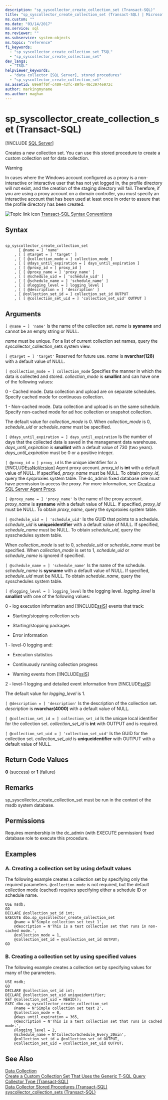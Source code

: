 ```yaml
---
description: "sp_syscollector_create_collection_set (Transact-SQL)"
title: "sp_syscollector_create_collection_set (Transact-SQL) | Microsoft Docs"
ms.custom: ""
ms.date: "03/14/2017"
ms.service: sql
ms.reviewer: ""
ms.subservice: system-objects
ms.topic: "reference"
f1_keywords: 
  - "sp_syscollector_create_collection_set_TSQL"
  - "sp_syscollector_create_collection_set"
dev_langs: 
  - "TSQL"
helpviewer_keywords: 
  - "data collector [SQL Server], stored procedures"
  - "sp_syscollector_create_collection_set"
ms.assetid: 69e9ff0f-c409-43fc-89f6-40c3974e972c
author: markingmyname
ms.author: maghan
---
```

# sp_syscollector_create_collection_set (Transact-SQL)
[!INCLUDE [SQL Server](../../includes/applies-to-version/sqlserver.md)]

  Creates a new collection set. You can use this stored procedure to create a custom collection set for data collection.  
  
> [!WARNING]  
>  In cases where the Windows account configured as a proxy is a non-interactive or interactive user that has not yet logged in, the profile directory will not exist, and the creation of the staging directory will fail. Therefore, if you are using a proxy account on a domain controller, you must specify an interactive account that has been used at least once in order to assure that the profile directory has been created.  
  
 ![Topic link icon](../../database-engine/configure-windows/media/topic-link.gif "Topic link icon") [Transact-SQL Syntax Conventions](../../t-sql/language-elements/transact-sql-syntax-conventions-transact-sql.md)  
  
## Syntax  
  
```  
  
sp_syscollector_create_collection_set   
      [ @name = ] 'name'  
    , [ [ @target = ] 'target' ]  
    , [ [ @collection_mode = ] collection_mode ]  
    , [ [ @days_until_expiration = ] days_until_expiration ]  
    , [ [ @proxy_id = ] proxy_id ]  
    , [ [ @proxy_name = ] 'proxy_name' ]  
    , [ [ @schedule_uid = ] 'schedule_uid' ]  
    , [ [ @schedule_name = ] 'schedule_name' ]  
    , [ [ @logging_level = ] logging_level ]  
    , [ [ @description = ] 'description' ]  
    , [ @collection_set_id = ] collection_set_id OUTPUT   
    , [ [ @collection_set_uid = ] 'collection_set_uid' OUTPUT ]  
```  
  
## Arguments  
`[ @name = ] 'name'`
 Is the name of the collection set. *name* is **sysname** and cannot be an empty string or NULL.  
  
 *name* must be unique. For a list of current collection set names, query the syscollector_collection_sets system view.  
  
`[ @target = ] 'target'`
 Reserved for future use. *name* is **nvarchar(128)** with a default value of NULL.  
  
`[ @collection_mode = ] collection_mode`
 Specifies the manner in which the data is collected and stored. *collection_mode* is **smallint** and can have one of the following values:  
  
 0 - Cached mode. Data collection and upload are on separate schedules. Specify cached mode for continuous collection.  
  
 1 - Non-cached mode. Data collection and upload is on the same schedule. Specify non-cached mode for ad hoc collection or snapshot collection.  
  
 The default value for *collection_mode* is 0. When *collection_mode* is 0, *schedule_uid* or *schedule_name* must be specified.  
  
`[ @days_until_expiration = ] days_until_expiration`
 Is the number of days that the collected data is saved in the management data warehouse. *days_until_expiration* is **smallint** with a default value of 730 (two years). *days_until_expiration* must be 0 or a positive integer.  
  
`[ @proxy_id = ] proxy_id`
 Is the unique identifier for a [!INCLUDE[ssNoVersion](../../includes/ssnoversion-md.md)] Agent proxy account. *proxy_id* is **int** with a default value of NULL. If specified, *proxy_name* must be NULL. To obtain *proxy_id*, query the sysproxies system table. The dc_admin fixed database role must have permission to access the proxy. For more information, see [Create a SQL Server Agent Proxy](../../ssms/agent/create-a-sql-server-agent-proxy.md).  
  
`[ @proxy_name = ] 'proxy_name'`
 Is the name of the proxy account. *proxy_name* is **sysname** with a default value of NULL. If specified, *proxy_id* must be NULL. To obtain *proxy_name*, query the sysproxies system table.  
  
`[ @schedule_uid = ] 'schedule_uid'`
 Is the GUID that points to a schedule. *schedule_uid* is **uniqueidentifier** with a default value of NULL. If specified, *schedule_name* must be NULL. To obtain *schedule_uid*, query the sysschedules system table.  
  
 When *collection_mode* is set to 0, *schedule_uid* or *schedule_name* must be specified. When *collection_mode* is set to 1, *schedule_uid* or *schedule_name* is ignored if specified.  
  
`[ @schedule_name = ] 'schedule_name'`
 Is the name of the schedule. *schedule_name* is **sysname** with a default value of NULL. If specified, *schedule_uid* must be NULL. To obtain *schedule_name*, query the sysschedules system table.  
  
`[ @logging_level = ] logging_level`
 Is the logging level. *logging_level* is **smallint** with one of the following values:  
  
 0 - log execution information and [!INCLUDE[ssIS](../../includes/ssis-md.md)] events that track:  
  
-   Starting/stopping collection sets  
  
-   Starting/stopping packages  
  
-   Error information  
  
 1 - level-0 logging and:  
  
-   Execution statistics  
  
-   Continuously running collection progress  
  
-   Warning events from [!INCLUDE[ssIS](../../includes/ssis-md.md)]  
  
 2 - level-1 logging and detailed event information from [!INCLUDE[ssIS](../../includes/ssis-md.md)]  
  
 The default value for *logging_level* is 1.  
  
`[ @description = ] 'description'`
 Is the description of the collection set. *description* is **nvarchar(4000)** with a default value of NULL.  
  
`[ @collection_set_id = ] collection_set_id`
 Is the unique local identifier for the collection set. *collection_set_id* is **int** with OUTPUT and is required.  
  
`[ @collection_set_uid = ] 'collection_set_uid'`
 Is the GUID for the collection set. *collection_set_uid* is **uniqueidentifier** with OUTPUT with a default value of NULL.  
  
## Return Code Values  
 **0** (success) or **1** (failure)  
  
## Remarks  
 sp_syscollector_create_collection_set must be run in the context of the msdb system database.  
  
## Permissions  
 Requires membership in the dc_admin (with EXECUTE permission) fixed database role to execute this procedure.  
  
## Examples  
  
### A. Creating a collection set by using default values  
 The following example creates a collection set by specifying only the required parameters. `@collection_mode` is not required, but the default collection mode (cached) requires specifying either a schedule ID or schedule name.  
  
```  
USE msdb;  
GO  
DECLARE @collection_set_id int;  
EXECUTE dbo.sp_syscollector_create_collection_set  
    @name = N'Simple collection set test 1',  
    @description = N'This is a test collection set that runs in non-cached mode.',  
    @collection_mode = 1,  
    @collection_set_id = @collection_set_id OUTPUT;  
GO  
```  
  
### B. Creating a collection set by using specified values  
 The following example creates a collection set by specifying values for many of the parameters.  
  
```  
USE msdb;  
GO  
DECLARE @collection_set_id int;  
DECLARE @collection_set_uid uniqueidentifier;  
SET @collection_set_uid = NEWID();  
EXEC dbo.sp_syscollector_create_collection_set  
    @name = N'Simple collection set test 2',  
    @collection_mode = 0,  
    @days_until_expiration = 365,  
    @description = N'This is a test collection set that runs in cached mode.',  
    @logging_level = 2,  
    @schedule_name = N'CollectorSchedule_Every_30min',  
    @collection_set_id = @collection_set_id OUTPUT,  
    @collection_set_uid = @collection_set_uid OUTPUT;  
```  
  
## See Also  
 [Data Collection](../../relational-databases/data-collection/data-collection.md)   
 [Create a Custom Collection Set That Uses the Generic T-SQL Query Collector Type &#40;Transact-SQL&#41;](../../relational-databases/data-collection/create-custom-collection-set-generic-t-sql-query-collector-type.md)   
 [Data Collector Stored Procedures &#40;Transact-SQL&#41;](../../relational-databases/system-stored-procedures/data-collector-stored-procedures-transact-sql.md)   
 [syscollector_collection_sets &#40;Transact-SQL&#41;](../../relational-databases/system-catalog-views/syscollector-collection-sets-transact-sql.md)  
  
  
